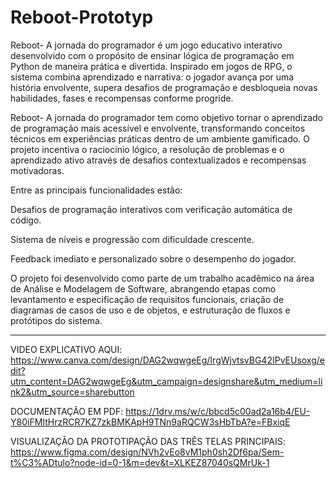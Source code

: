 # Reboot-Prototyp
Reboot- A jornada do programador é um jogo educativo interativo desenvolvido com o propósito de ensinar lógica de programação em Python de maneira prática e divertida. Inspirado em jogos de RPG, o sistema combina aprendizado e narrativa: o jogador avança por uma história envolvente, supera desafios de programação e desbloqueia novas habilidades, fases e recompensas conforme progride.

Reboot- A jornada do programador tem como objetivo tornar o aprendizado de programação mais acessível e envolvente, transformando conceitos técnicos em experiências práticas dentro de um ambiente gamificado. O projeto incentiva o raciocínio lógico, a resolução de problemas e o aprendizado ativo através de desafios contextualizados e recompensas motivadoras.

Entre as principais funcionalidades estão:

Desafios de programação interativos com verificação automática de código.

Sistema de níveis e progressão com dificuldade crescente.

Feedback imediato e personalizado sobre o desempenho do jogador.

O projeto foi desenvolvido como parte de um trabalho acadêmico na área de Análise e Modelagem de Software, abrangendo etapas como levantamento e especificação de requisitos funcionais, criação de diagramas de casos de uso e de objetos, e estruturação de fluxos e protótipos do sistema.

----------------------------------------------------------------------------------------------------------------------------------------------------------------------------------------------------------------------------------------------------------------------------------

VIDEO EXPLICATIVO AQUI:
 https://www.canva.com/design/DAG2wqwgeEg/IrgWjvtsvBG42IPvEUsoxg/edit?utm_content=DAG2wqwgeEg&utm_campaign=designshare&utm_medium=link2&utm_source=sharebutton

DOCUMENTAÇÃO EM PDF:
 https://1drv.ms/w/c/bbcd5c00ad2a16b4/EU-Y80iFMItHrzRCR7KZ7zkBMKApH9TNn9aRQCW3sHbTbA?e=FBxiqE

VISUALIZAÇÃO DA PROTOTIPAÇÃO DAS TRÊS TELAS PRINCIPAIS:
 https://www.figma.com/design/NVh2vEo8vM1ph0sh2Df6pa/Sem-t%C3%ADtulo?node-id=0-1&m=dev&t=XLKEZ87040sQMrUk-1
